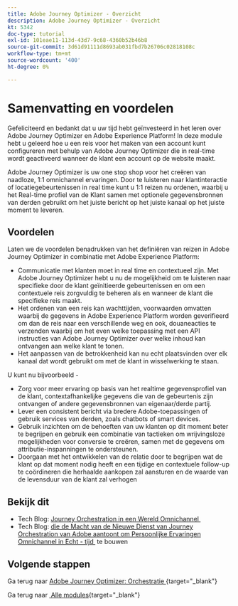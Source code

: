 ```yaml
---
title: Adobe Journey Optimizer - Overzicht
description: Adobe Journey Optimizer - Overzicht
kt: 5342
doc-type: tutorial
exl-id: 101eae11-113d-43d7-9c68-4360b52b46b8
source-git-commit: 3d61d91111d8693ab031fbd7b26706c02818108c
workflow-type: tm+mt
source-wordcount: '400'
ht-degree: 0%

---
```


# Samenvatting en voordelen

Gefeliciteerd en bedankt dat u uw tijd hebt geïnvesteerd in het leren over Adobe Journey Optimizer en Adobe Experience Platform!
In deze module hebt u geleerd hoe u een reis voor het maken van een account kunt configureren met behulp van Adobe Journey Optimizer die in real-time wordt geactiveerd wanneer de klant een account op de website maakt.

Adobe Journey Optimizer is uw one stop shop voor het creëren van naadloze, 1:1 omnichannel ervaringen. Door te luisteren naar klantinteractie of locatiegebeurtenissen in real time kunt u 1:1 reizen nu ordenen, waarbij u het Real-time profiel van de Klant samen met optionele gegevensbronnen van derden gebruikt om het juiste bericht op het juiste kanaal op het juiste moment te leveren.

## Voordelen

Laten we de voordelen benadrukken van het definiëren van reizen in Adobe Journey Optimizer in combinatie met Adobe Experience Platform:

- Communicatie met klanten moet in real time en contextueel zijn. Met Adobe Journey Optimizer hebt u nu de mogelijkheid om te luisteren naar specifieke door de klant geïnitieerde gebeurtenissen en om een contextuele reis zorgvuldig te beheren als en wanneer de klant die specifieke reis maakt.
- Het ordenen van een reis kan wachttijden, voorwaarden omvatten waarbij de gegevens in Adobe Experience Platform worden geverifieerd om dan de reis naar een verschillende weg en ook, douaneacties te verzenden waarbij om het even welke toepassing met een API instructies van Adobe Journey Optimizer over welke inhoud kan ontvangen aan welke klant te tonen.
- Het aanpassen van de betrokkenheid kan nu echt plaatsvinden over elk kanaal dat wordt gebruikt om met de klant in wisselwerking te staan.

U kunt nu bijvoorbeeld -

- Zorg voor meer ervaring op basis van het realtime gegevensprofiel van de klant, contextafhankelijke gegevens die van de gebeurtenis zijn ontvangen of andere gegevensbronnen van eigenaar/derde partij.
- Lever een consistent bericht via bredere Adobe-toepassingen of gebruik services van derden, zoals chatbots of smart devices.
- Gebruik inzichten om de behoeften van uw klanten op dit moment beter te begrijpen en gebruik een combinatie van tactieken om wrijvingsloze mogelijkheden voor conversie te creëren, samen met de gegevens om attributie-inspanningen te ondersteunen.
- Doorgaan met het ontwikkelen van de relatie door te begrijpen wat de klant op dat moment nodig heeft en een tijdige en contextuele follow-up te coördineren die herhaalde aankopen zal aansturen en de waarde van de levensduur van de klant zal verhogen

## Bekijk dit

- Tech Blog: [&#x200B; Journey Orchestration in een Wereld Omnichannel &#x200B;](https://medium.com/adobetech/journey-orchestration-in-an-omnichannel-world-3a2d32d556d9)
- Tech Blog: [&#x200B; die de Macht van de Nieuwe Dienst van Journey Orchestration van Adobe aantoont om Persoonlijke Ervaringen Omnichannel in Echt - tijd &#x200B;](https://medium.com/adobetech/demonstrating-the-power-of-adobes-new-journey-orchestration-service-to-build-personalized-aa60d88cd34) te bouwen

## Volgende stappen

Ga terug naar [&#x200B; Adobe Journey Optimizer: Orchestratie &#x200B;](./journey-orchestration-create-account.md){target="_blank"}

Ga terug naar [&#x200B; Alle modules &#x200B;](./../../../../overview.md){target="_blank"}
